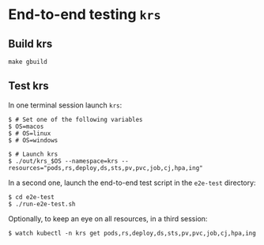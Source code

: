# End-to-end testing `krs`

## Build krs
```shell
make gbuild
```

## Test krs
In one terminal session launch `krs`:

```shell
$ # Set one of the following variables
$ OS=macos
$ # OS=linux
$ # OS=windows

$ # Launch krs
$ ./out/krs_$OS --namespace=krs --resources="pods,rs,deploy,ds,sts,pv,pvc,job,cj,hpa,ing"
```

In a second one, launch the end-to-end test script in the `e2e-test` directory:

```shell
$ cd e2e-test
$ ./run-e2e-test.sh
```

Optionally, to keep an eye on all resources, in a third session:

```shell
$ watch kubectl -n krs get pods,rs,deploy,ds,sts,pv,pvc,job,cj,hpa,ing
```
